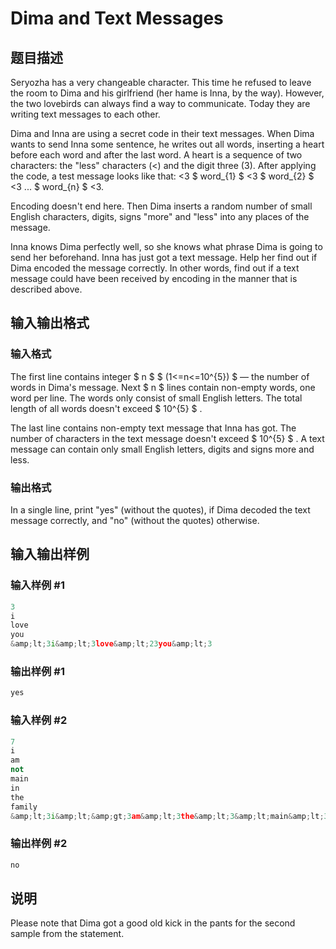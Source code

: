 # Dima and Text Messages

## 题目描述

Seryozha has a very changeable character. This time he refused to leave the room to Dima and his girlfriend (her hame is Inna, by the way). However, the two lovebirds can always find a way to communicate. Today they are writing text messages to each other.

Dima and Inna are using a secret code in their text messages. When Dima wants to send Inna some sentence, he writes out all words, inserting a heart before each word and after the last word. A heart is a sequence of two characters: the "less" characters (<) and the digit three (3). After applying the code, a test message looks like that: <3 $ word_{1} $ <3 $ word_{2} $ <3 ... $ word_{n} $ <3.

Encoding doesn't end here. Then Dima inserts a random number of small English characters, digits, signs "more" and "less" into any places of the message.

Inna knows Dima perfectly well, so she knows what phrase Dima is going to send her beforehand. Inna has just got a text message. Help her find out if Dima encoded the message correctly. In other words, find out if a text message could have been received by encoding in the manner that is described above.

## 输入输出格式

### 输入格式

The first line contains integer $ n $ $ (1<=n<=10^{5}) $ — the number of words in Dima's message. Next $ n $ lines contain non-empty words, one word per line. The words only consist of small English letters. The total length of all words doesn't exceed $ 10^{5} $ .

The last line contains non-empty text message that Inna has got. The number of characters in the text message doesn't exceed $ 10^{5} $ . A text message can contain only small English letters, digits and signs more and less.

### 输出格式

In a single line, print "yes" (without the quotes), if Dima decoded the text message correctly, and "no" (without the quotes) otherwise.

## 输入输出样例

### 输入样例 #1

```cpp
3
i
love
you
&amp;lt;3i&amp;lt;3love&amp;lt;23you&amp;lt;3

```
### 输出样例 #1

```cpp
yes

```
### 输入样例 #2

```cpp
7
i
am
not
main
in
the
family
&amp;lt;3i&amp;lt;&amp;gt;3am&amp;lt;3the&amp;lt;3&amp;lt;main&amp;lt;3in&amp;lt;3the&amp;lt;3&amp;gt;&amp;lt;3family&amp;lt;3

```
### 输出样例 #2

```cpp
no

```
## 说明

Please note that Dima got a good old kick in the pants for the second sample from the statement.

